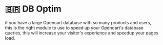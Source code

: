 # 🇧🇷 DB Optim

if you have a large Opencart database with so many products and users, this is the right module to use to speed up your Opencart's database queries, this will increase your visitor's experience and speedup your pages load.
